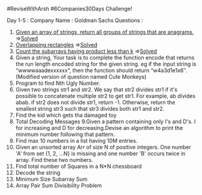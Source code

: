 #ReviseWithArsh #6Companies30Days Challenge!

Day 1-5 :
Company Name : Goldman Sachs
Questions :

1. [Given an array of strings, return all groups of strings that are anagrams.](https://practice.geeksforgeeks.org/problems/print-anagrams-together/1/) 
=>[Solved](https://github.com/simrank0/6Companies30days/blob/main/Q1.java)
2. [Overlapping rectangles](https://practice.geeksforgeeks.org/problems/overlapping-rectangles1924/1/)
=>[Solved](https://github.com/simrank0/6Companies30days/blob/main/Q2.java)
3. [Count the subarrays having product less than k](https://practice.geeksforgeeks.org/problems/count-the-subarrays-having-product-less-than-k1708/1/)
=>[Solved](https://github.com/simrank0/6Companies30days/blob/main/Q3.java)
4. Given a string, Your task is to  complete the function encode that returns the run length encoded string for the given string. eg if the input string is “wwwwaaadexxxxxx”, then the function should return “w4a3d1e1x6″.(Modified version of question named Cute Monkeys)
5. Program to find Nth Ugly Number.
6. Given two strings str1 and str2. We say that str2 divides str1 if it's possible to concatenate multiple str2 to get str1. For example, ab divides abab. if str2 does not divide str1, return -1. Otherwise, return the smallest string str3 such that str3 divides both str1 and str2.
7. Find the kid which gets tha damaged toy
8. Total Decoding Messages
9.Given a pattern containing only I's and D's. I for increasing and D for decreasing.Devise an algorithm to print the minimum number following that pattern.
10. Find max 10 numbers in a list having 10M entries.
11. Given an unsorted array Arr of size N of positive integers. One number 'A' from set {1, 2, …N} is missing and one number 'B' occurs twice in array. Find these two numbers.
12. Find total number of Squares in a N*N chessboard
13. Decode the string
14. Minimum Size Subarray Sum
15. Array Pair Sum Divisibility Problem
